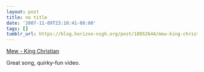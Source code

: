 ```yaml
---
layout: post
title: no title
date: '2007-11-09T23:10:41-08:00'
tags: []
tumblr_url: https://blog.horizon-nigh.org/post/18952644/mew-king-christian-great-song-quirky-fun-video
---
```

[Mew - King Christian](http://www.youtube.com/watch?v=jF9wkgru2lg)

Great song, quirky-fun video.

